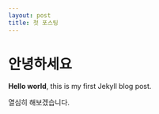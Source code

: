 ```yaml
---
layout: post
title: 첫 포스팅
---
```


# 안녕하세요

**Hello world**, this is my first Jekyll blog post.

열심히 해보겠습니다.
